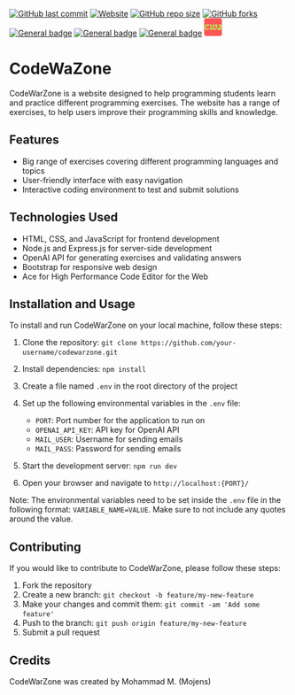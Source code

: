 [![GitHub last commit](https://img.shields.io/github/last-commit/mojens/codewarzone)](https://github.com/Mojens/codewarzone/commits/main)
[![Website](https://img.shields.io/website?up_message=online&url=https%3A%2F%2Fcodewarzone.vercel.app%2F)](https://codewarzone.vercel.app/)
[![GitHub repo size](https://img.shields.io/github/repo-size/mojens/codewarzone)](https://github.com/Mojens/codewarzone/archive/refs/heads/main.zip)
[![GitHub forks](https://img.shields.io/github/forks/mojens/codewarzone?style=social)](https://github.com/Mojens/codewarzone/fork)
<br>
[![General badge](https://img.shields.io/badge/HTML5-E34F26?style=for-the-badge&logo=html5&logoColor=white)](#) [![General badge](https://img.shields.io/badge/CSS3-1572B6?style=for-the-badge&logo=css3&logoColor=white)](#) [![General badge](https://img.shields.io/badge/JavaScript-F7DF1E?style=for-the-badge&logo=javascript&logoColor=black)](#)
<a href="https://codewarzone.vercel.app/"><img src="https://raw.githubusercontent.com/Mojens/codewarzone/main/public/assets/images/favicon-32x32.png"></a>
# CodeWaZone

CodeWarZone is a website designed to help programming students learn and practice different programming exercises. The website has a range of exercises, to help users improve their programming skills and knowledge.

## Features

- Big range of exercises covering different programming languages and topics
- User-friendly interface with easy navigation
- Interactive coding environment to test and submit solutions

## Technologies Used

- HTML, CSS, and JavaScript for frontend development
- Node.js and Express.js for server-side development
- OpenAI API for generating exercises and validating answers
- Bootstrap for responsive web design
- Ace for High Performance Code Editor for the Web

## Installation and Usage

To install and run CodeWarZone on your local machine, follow these steps:

1. Clone the repository: `git clone https://github.com/your-username/codewarzone.git`
2. Install dependencies: `npm install`
3. Create a file named `.env` in the root directory of the project
4. Set up the following environmental variables in the `.env` file:

   - `PORT`: Port number for the application to run on
   - `OPENAI_API_KEY`: API key for OpenAI API
   - `MAIL_USER`: Username for sending emails
   - `MAIL_PASS`: Password for sending emails

5. Start the development server: `npm run dev`
6. Open your browser and navigate to `http://localhost:{PORT}/`

Note: The environmental variables need to be set inside the `.env` file in the following format: `VARIABLE_NAME=VALUE`. Make sure to not include any quotes around the value.

## Contributing

If you would like to contribute to CodeWarZone, please follow these steps:

1. Fork the repository
2. Create a new branch: `git checkout -b feature/my-new-feature`
3. Make your changes and commit them: `git commit -am 'Add some feature'`
4. Push to the branch: `git push origin feature/my-new-feature`
5. Submit a pull request

## Credits

CodeWarZone was created by Mohammad M. (Mojens)


